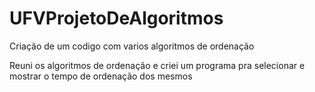 # UFVProjetoDeAlgoritmos
Criação de um codigo com varios algoritmos de ordenação

Reuni os algoritmos de ordenação e criei um programa pra selecionar e mostrar o tempo de ordenação dos mesmos
